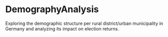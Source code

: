 # DemographyAnalysis
Exploring the demographic structure per rural district/urban municipality in Germany and analyzing its impact on election returns.
